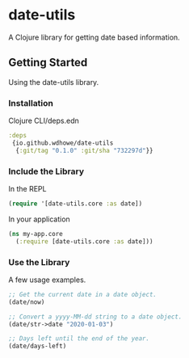 # date-utils

A Clojure library for getting date based information.

## Getting Started

Using the date-utils library.

### Installation

Clojure CLI/deps.edn

```clojure
:deps
 {io.github.wdhowe/date-utils
  {:git/tag "0.1.0" :git/sha "732297d"}}
```

### Include the Library

In the REPL

```clojure
(require '[date-utils.core :as date])
```

In your application

```clojure
(ns my-app.core
  (:require [date-utils.core :as date]))
```

### Use the Library

A few usage examples.

```clojure
;; Get the current date in a date object.
(date/now)

;; Convert a yyyy-MM-dd string to a date object.
(date/str->date "2020-01-03")

;; Days left until the end of the year.
(date/days-left)
```
